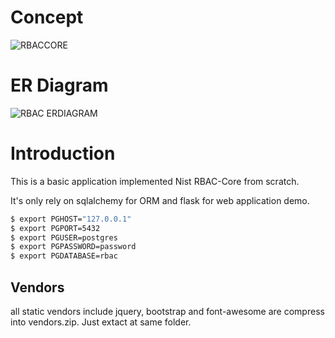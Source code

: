 # Concept 
![RBACCORE](/home/shihhao/bluetech/rbac/rbac0-classic/rbac_core.png)

# ER Diagram
![RBAC ERDIAGRAM](/home/shihhao/bluetech/rbac/rbac0-classic/rbac_erdiagram.png)

# Introduction

This is a basic application implemented Nist RBAC-Core from scratch.

It's only rely on sqlalchemy for ORM and flask for web application demo.


```bash
$ export PGHOST="127.0.0.1"
$ export PGPORT=5432
$ export PGUSER=postgres
$ export PGPASSWORD=password
$ export PGDATABASE=rbac
```

## Vendors 

all static vendors include jquery, bootstrap and font-awesome are compress 
into vendors.zip. Just extact at same folder. 

